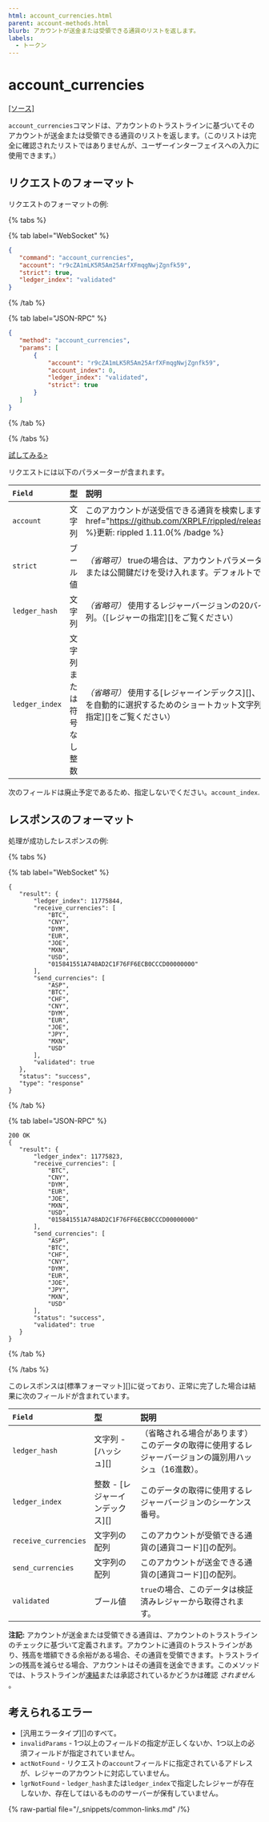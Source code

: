 ```yaml
---
html: account_currencies.html
parent: account-methods.html
blurb: アカウントが送金または受領できる通貨のリストを返します。
labels:
  - トークン
---
```

# account_currencies
[[ソース]](https://github.com/XRPLF/rippled/blob/df966a9ac6dd986585ecccb206aff24452e41a30/src/ripple/rpc/handlers/AccountCurrencies.cpp "Source")

`account_currencies`コマンドは、アカウントのトラストラインに基づいてそのアカウントが送金または受領できる通貨のリストを返します。（このリストは完全に確認されたリストではありませんが、ユーザーインターフェイスへの入力に使用できます。）

## リクエストのフォーマット
リクエストのフォーマットの例:

{% tabs %}

{% tab label="WebSocket" %}
```json
{
   "command": "account_currencies",
   "account": "r9cZA1mLK5R5Am25ArfXFmqgNwjZgnfk59",
   "strict": true,
   "ledger_index": "validated"
}
```
{% /tab %}

{% tab label="JSON-RPC" %}
```json
{
   "method": "account_currencies",
   "params": [
       {
           "account": "r9cZA1mLK5R5Am25ArfXFmqgNwjZgnfk59",
           "account_index": 0,
           "ledger_index": "validated",
           "strict": true
       }
   ]
}
```
{% /tab %}

{% /tabs %}

[試してみる>](/resources/dev-tools/websocket-api-tool#account_currencies)

リクエストには以下のパラメーターが含まれます。

| `Field`        | 型                       | 説明                    |
|:---------------|:---------------------------|:-------------------------------|
| `account`      | 文字列                     | このアカウントが送受信できる通貨を検索します。{% badge href="https://github.com/XRPLF/rippled/releases/tag/1.11.0" %}更新: rippled 1.11.0{% /badge %} |
| `strict`       | ブール値                    | _（省略可）_ trueの場合は、アカウントパラメーターにアドレスまたは公開鍵だけを受け入れます。デフォルトではfalseです。 |
| `ledger_hash`  | 文字列                     | _（省略可）_ 使用するレジャーバージョンの20バイトの16進文字列。（[レジャーの指定][]をご覧ください） |
| `ledger_index` | 文字列または符号なし整数 | _（省略可）_ 使用する[レジャーインデックス][]、またはレジャーを自動的に選択するためのショートカット文字列。（[レジャーの指定][]をご覧ください） |

次のフィールドは廃止予定であるため、指定しないでください。`account_index`.

## レスポンスのフォーマット

処理が成功したレスポンスの例:

{% tabs %}

{% tab label="WebSocket" %}
```
{
   "result": {
       "ledger_index": 11775844,
       "receive_currencies": [
           "BTC",
           "CNY",
           "DYM",
           "EUR",
           "JOE",
           "MXN",
           "USD",
           "015841551A748AD2C1F76FF6ECB0CCCD00000000"
       ],
       "send_currencies": [
           "ASP",
           "BTC",
           "CHF",
           "CNY",
           "DYM",
           "EUR",
           "JOE",
           "JPY",
           "MXN",
           "USD"
       ],
       "validated": true
   },
   "status": "success",
   "type": "response"
}
```
{% /tab %}

{% tab label="JSON-RPC" %}
```
200 OK
{
   "result": {
       "ledger_index": 11775823,
       "receive_currencies": [
           "BTC",
           "CNY",
           "DYM",
           "EUR",
           "JOE",
           "MXN",
           "USD",
           "015841551A748AD2C1F76FF6ECB0CCCD00000000"
       ],
       "send_currencies": [
           "ASP",
           "BTC",
           "CHF",
           "CNY",
           "DYM",
           "EUR",
           "JOE",
           "JPY",
           "MXN",
           "USD"
       ],
       "status": "success",
       "validated": true
   }
}
```
{% /tab %}

{% /tabs %}

このレスポンスは[標準フォーマット][]に従っており、正常に完了した場合は結果に次のフィールドが含まれています。

| `Field`              | 型                       | 説明              |
|:---------------------|:---------------------------|:-------------------------|
| `ledger_hash`        | 文字列 - [ハッシュ][]          | （省略される場合があります）このデータの取得に使用するレジャーバージョンの識別用ハッシュ（16進数）。 |
| `ledger_index`       | 整数 - [レジャーインデックス][] | このデータの取得に使用するレジャーバージョンのシーケンス番号。 |
| `receive_currencies` | 文字列の配列           | このアカウントが受領できる通貨の[通貨コード][]の配列。 |
| `send_currencies`    | 文字列の配列           | このアカウントが送金できる通貨の[通貨コード][]の配列。 |
| `validated`          | ブール値                    | `true`の場合、このデータは検証済みレジャーから取得されます。 |

**注記:** アカウントが送金または受領できる通貨は、アカウントのトラストラインのチェックに基づいて定義されます。アカウントに通貨のトラストラインがあり、残高を増額できる余裕がある場合、その通貨を受領できます。トラストラインの残高を減らせる場合、アカウントはその通貨を送金できます。このメソッドでは、トラストラインが[凍結](../../../../concepts/tokens/fungible-tokens/freezes.md)または承認されているかどうかは確認 _されません_ 。

## 考えられるエラー

* [汎用エラータイプ][]のすべて。
* `invalidParams` - 1つ以上のフィールドの指定が正しくないか、1つ以上の必須フィールドが指定されていません。
* `actNotFound` - リクエストの`account`フィールドに指定されているアドレスが、レジャーのアカウントに対応していません。
* `lgrNotFound` - `ledger_hash`または`ledger_index`で指定したレジャーが存在しないか、存在してはいるもののサーバーが保有していません。

{% raw-partial file="/_snippets/common-links.md" /%}
